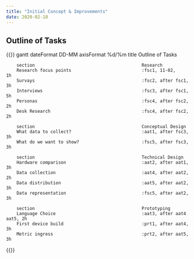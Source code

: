 ```yaml
---
title: "Initial Concept & Improvements"
date: 2020-02-18
---
```


## Outline of Tasks

{{<mermaid>}}
gantt
        dateFormat DD-MM
        axisFormat %d/%m
        title                                           Outline of Tasks

        section                                         Research
        Research focus points                           :fsc1, 11-02,           1h
        Survays                                         :fsc2, after fsc1,      3h
        Interviews                                      :fsc3, after fsc1,      5h
        Personas                                        :fsc4, after fsc2,      2h
        Desk Research                                   :fsc4, after fsc2,      2h

        section                                         Conceptual Design
        What data to collect?                           :aat1, after fsc3,      3h
        What do we want to show?                        :fsc5, after fsc3,      3h

        section                                         Technical Design
        Hardware comparison                             :aat2, after aat1,      3h
        Data collection                                 :aat4, after aat2,      2h
        Data distribution                               :aat5, after aat2,      3h
        Data representation                             :fsc5, after aat2,      3h

        section                                         Prototyping
        Language Choice                                 :aat3, after aat4 aat5, 2h
        First device build                              :prt1, after aat4,      3h
        Metric ingress                                  :prt2, after aat5,      3h
{{</mermaid>}}
